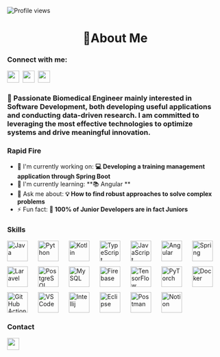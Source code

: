 
![Profile views](https://komarev.com/ghpvc/?username=Doblado3&label=Profile%20views&color=0e75b6&style=flat)

<div id="toc">
  <ul align="center" style="list-style: none">
    <summary>
      <h1>
        👋About Me
      </h1>
    </summary>
  </ul>
</div>

**<h3 align="left">Connect with me:</h3>** 
<p align="left"><a href="https://github.com/sushilmagare10" target="_blank"><img src="https://img.shields.io/badge/GitHub-100000?logo=github&logoColor=white" height="28" style="margin-right: 4px"></a> <a href="https://www.linkedin.com/in/sushil-magare" target="_blank"><img src="https://img.shields.io/badge/LinkedIn-0077B5?logo=linkedin&logoColor=white" height="28" style="margin-right: 4px"></a> <a href="https://twitter.com/Sushil__SM" target="_blank"><img src="https://img.shields.io/badge/Twitter-000000?logo=X&logoColor=white" height="28" style="margin-right: 4px"></a></p>

 **<h3 align="left">🚀 Passionate Biomedical Engineer mainly interested in Software Development, both developing useful applications and conducting data-driven research. I am committed to leveraging the most effective technologies to optimize systems and drive meaningful innovation. </h3>**

**<h3 align="left">Rapid Fire</h3>**

- 💼 I'm currently working on: **💻 Developing a training management application through Spring Boot**
- 🌱 I'm currently learning: **📚 Angular **
- 💬 Ask me about: **💡 How to find robust approaches to solve complex problems**
- ⚡ Fun fact: **🎢 100% of Junior Developers are in fact Juniors**

 **<h3 align="left">Skills</h3>**

<div style="display: flex; flex-wrap: wrap; gap: 12px; justify-content: left;"><img src="https://skillicons.dev/icons?i=java" height="48" alt="Java" style="margin-right: 12px"> <img src="https://skillicons.dev/icons?i=python" height="48" alt="Python" style="margin-right: 12px"> <img src="https://skillicons.dev/icons?i=kotlin" height="48" alt="Kotlin" style="margin-right: 12px"> <img src="https://skillicons.dev/icons?i=typescript" height="48" alt="TypeScript" style="margin-right: 12px"> <img src="https://skillicons.dev/icons?i=javascript" height="48" alt="JavaScript" style="margin-right: 12px"> <img src="https://skillicons.dev/icons?i=angular" height="48" alt="Angular" style="margin-right: 12px"> <img src="https://skillicons.dev/icons?i=spring" height="48" alt="Spring" style="margin-right: 12px"> <img src="https://skillicons.dev/icons?i=laravel" height="48" alt="Laravel" style="margin-right: 12px"> <img src="https://skillicons.dev/icons?i=postgresql" height="48" alt="PostgreSQL" style="margin-right: 12px"> <img src="https://skillicons.dev/icons?i=mysql" height="48" alt="MySQL" style="margin-right: 12px"> <img src="https://skillicons.dev/icons?i=firebase" height="48" alt="Firebase" style="margin-right: 12px"> <img src="https://skillicons.dev/icons?i=tensorflow" height="48" alt="TensorFlow" style="margin-right: 12px"> <img src="https://skillicons.dev/icons?i=pytorch" height="48" alt="PyTorch" style="margin-right: 12px"> <img src="https://skillicons.dev/icons?i=docker" height="48" alt="Docker" style="margin-right: 12px"> <img src="https://skillicons.dev/icons?i=githubactions" height="48" alt="GitHub Actions" style="margin-right: 12px"> <img src="https://skillicons.dev/icons?i=vscode" height="48" alt="VSCode" style="margin-right: 12px"> <img src="https://skillicons.dev/icons?i=idea" height="48" alt="Intellij" style="margin-right: 12px"> <img src="https://skillicons.dev/icons?i=eclipse" height="48" alt="Eclipse" style="margin-right: 12px"> <img src="https://skillicons.dev/icons?i=postman" height="48" alt="Postman" style="margin-right: 12px"> <img src="https://skillicons.dev/icons?i=notion" height="48" alt="Notion" style="margin-right: 12px"></div>

 **<h3 align="left">Contact</h3>**

<a href="mailto:Pablodoblado3@gmail.com" target="_blank">
  <img src="https://img.shields.io/badge/Email-Pablodoblado3@gmail.com-gray?labelColor=red&logo=gmail&logoColor=white" height="28" style="margin-right: 4px">
</a>

